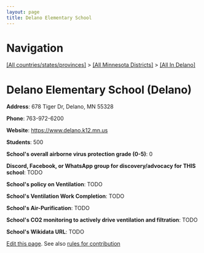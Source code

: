 ```yaml
---
layout: page
title: Delano Elementary School
---
```

# Navigation

[[All countries/states/provinces]](../../..) > [[All Minnesota Districts]](../..) > [[All In Delano]](..)

# Delano Elementary School (Delano)

**Address**: 678 Tiger Dr, Delano, MN 55328

**Phone**: 763-972-6200

**Website**: <https://www.delano.k12.mn.us>

**Students**: 500

**School's overall airborne virus protection grade (0-5)**: 0

**Discord, Facebook, or WhatsApp group for discovery/advocacy for THIS school**: TODO

**School's policy on Ventilation**: TODO

**School's Ventilation Work Completion**: TODO

**School's Air-Purification**: TODO

**School's CO2 monitoring to actively drive ventilation and filtration**: TODO

**School's Wikidata URL**: TODO


[Edit this page](https://github.com/ventilate-schools/MN/edit/main/./Delano/Delano_Elementary_School.md). See also [rules for contribution](../../../contribution-rules/)